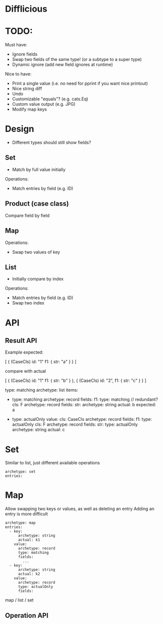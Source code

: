# Difflicious

# TODO:
Must have:
- Ignore fields
- Swap two fields of the same type! (or a subtype to a super type)
- Dynamic ignore (add new field ignores at runtime)
  
Nice to have:
- Print a single value (i.e. no need for pprint if you want nice printout)
- Nice string diff
- Undo
- Customizable "equals"? (e.g. cats.Eq)
- Custom value output (e.g. JPG)
- Modify map keys

# Design

- Different types should still show fields?

## Set

- Match by full value initially

Operations:
- Match entries by field (e.g. ID)

## Product (case class)

Compare field by field

## Map

Operations:
- Swap two values of key

## List

- Initially compare by index

Operations:
- Match entries by field (e.g. ID)
- Swap two index

# API

## Result API

Example expected:

[
  {
    (CaseCls)
    id: "1"
    f1: {
      str: "a"
    }
  }
]

compare with actual

[
  {
    (CaseCls)
    id: "1"
    f1: {
      str: "b"
    }
  },
  {
    (CaseCls)
    id: "2",
    f1: {
      str: "c"
    }
  }
]

type: matching
archetype: list
items: 
  - type: matching
    archetype: record
    fields: 
      f1: 
        type: matching // redundant?
        cls: F
        archetype: record
        fields:
          str:
            archetype: string
            actual: b
            expected: a
    
  - type: actualOnly
    value:
      cls: CaseCls
      archetype: record
      fields:
        f1:
          type: actualOnly
          cls: F
          archetype: record
          fields:
            str:
              type: actualOnly
              archetype: string
              actual: c
    
# Set
Similar to list, just different available operations
```
archetype: set
entries:

```

# Map

Allow swapping two keys or values, as well as deleting an entry
Adding an entry is more difficult

```
archetype: map
entries:
  - key:
      archetype: string
      actual: k1
    value:
      archetype: record
      type: matching
      fields:
        ...
  - key:
      archetype: string
      actual: k2
    value:
      archetype: record
      type: actualOnly
      fields:
```
  
map / list / set

## Operation API


